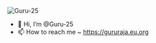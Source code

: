 <p align="left"> <img src="https://komarev.com/ghpvc/?username=Guru-25" alt="Guru-25" /> </p>

- 👋 Hi, I’m @Guru-25
- 📫 How to reach me ~ https://gururaja.eu.org
